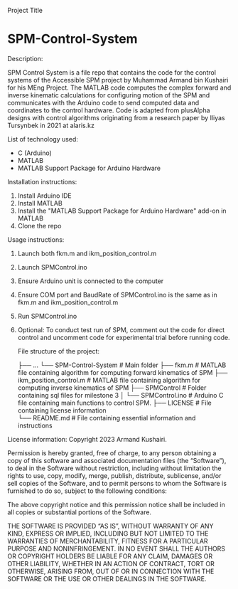 Project Title

# SPM-Control-System

Description:

SPM Control System is a file repo that contains the code for the control systems of the Accessible SPM project by Muhammad Armand bin Kushairi for his MEng Project. The MATLAB code computes the complex forward and inverse kinematic calculations for configuring motion of the SPM and communicates with the Arduino code to send computed data and coordinates to the control hardware. Code is adapted from plusAlpha designs with control algorithms originating from a research paper by Iliyas Tursynbek in 2021 at alaris.kz

List of technology used:
- C (Arduino)
- MATLAB
- MATLAB Support Package for Arduino Hardware


Installation instructions:

1) Install Arduino IDE
2) Install MATLAB
3) Install the "MATLAB Support Package for Arduino Hardware" add-on in MATLAB
4) Clone the repo

Usage instructions:

1) Launch both fkm.m and ikm_position_control.m
2) Launch SPMControl.ino
3) Ensure Arduino unit is connected to the computer
4) Ensure COM port and BaudRate of SPMControl.ino is the same as in fkm.m and ikm_position_control.m
5) Run SPMControl.ino
6) Optional: To conduct test run of SPM, comment out the code for direct control and uncomment code for experimental trial before running code.

   File structure of the project:


    ├── ...
    └── SPM-Control-System    # Main folder
        ├── fkm.m        # MATLAB file containing algorithm for computing forward kinematics of SPM
        ├── ikm_position_control.m       # MATLAB file containing algorithm for computing inverse kinematics of SPM
        ├── SPMControl          # Folder containing sql files for milestone 3
        │   └── SPMControl.ino       # Arduino C file containing main functions to control SPM. 
        ├── LICENSE                  # File containing license information  
        └── README.md                # File containing essential information and instructions



License information:
Copyright 2023 Armand Kushairi.

Permission is hereby granted, free of charge, to any person obtaining a copy of this software and associated documentation files (the “Software”), to deal in the Software without restriction, including without limitation the rights to use, copy, modify, merge, publish, distribute, sublicense, and/or sell copies of the Software, and to permit persons to whom the Software is furnished to do so, subject to the following conditions:

The above copyright notice and this permission notice shall be included in all copies or substantial portions of the Software.

THE SOFTWARE IS PROVIDED “AS IS”, WITHOUT WARRANTY OF ANY KIND, EXPRESS OR IMPLIED, INCLUDING BUT NOT LIMITED TO THE WARRANTIES OF MERCHANTABILITY, FITNESS FOR A PARTICULAR PURPOSE AND NONINFRINGEMENT. IN NO EVENT SHALL THE AUTHORS OR COPYRIGHT HOLDERS BE LIABLE FOR ANY CLAIM, DAMAGES OR OTHER LIABILITY, WHETHER IN AN ACTION OF CONTRACT, TORT OR OTHERWISE, ARISING FROM, OUT OF OR IN CONNECTION WITH THE SOFTWARE OR THE USE OR OTHER DEALINGS IN THE SOFTWARE.
